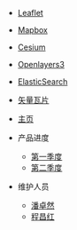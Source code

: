 * [Leaflet](leaflet/index)
* [Mapbox](mapbox)
* [Cesium](cesium/index)
* [Openlayers3](openlayers3/index)
* [ElasticSearch](elasticsearch/index)
* [矢量瓦片](vectortile/index)
* [主页](/)

* 产品进度
  * [第一季度](sections/first-section/leaflet/index.md)
  * [第二季度](sections/second-section/leaflet/index.md)
* 维护人员
  * [潘卓然](zh-cn/configuration.md)
  * [程昌红](zh-cn/themes.md)
